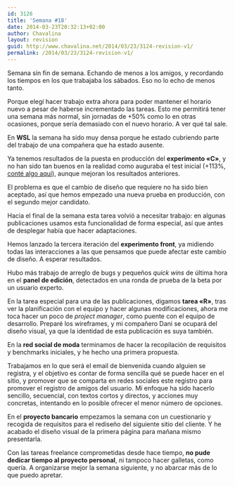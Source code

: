 ```yaml
---
id: 3126
title: 'Semana #18'
date: 2014-03-23T20:32:13+02:00
author: Chavalina
layout: revision
guid: http://www.chavalina.net/2014/03/23/3124-revision-v1/
permalink: /2014/03/23/3124-revision-v1/
---
```

Semana sin fin de semana. Echando de menos a los amigos, y recordando los tiempos en los que trabajaba los sábados. Eso no lo echo de menos tanto.



Porque elegí hacer trabajo extra ahora para poder mantener el horario nuevo a pesar de haberse incrementado las tareas. Esto me permitirá tener una semana más normal, sin jornadas de +50% como lo en otras ocasiones, porque sería demasiado con el nuevo horario. A ver qué tal sale.

En **WSL** la semana ha sido muy densa porque he estado cubriendo parte del trabajo de una compañera que ha estado ausente.

Ya tenemos resultados de la puesta en producción del **experimento «C»**, y no han sido tan buenos en la realidad como auguraba el test inicial (+113%, [conté algo aquí](http://www.chavalina.net/2014/01/19/semana-9/)), aunque mejoran los resultados anteriores. 

El problema es que el cambio de diseño que requiere no ha sido bien aceptado, así que hemos empezado una nueva prueba en producción, con el segundo mejor candidato.

Hacia el final de la semana esta tarea volvió a necesitar trabajo: en algunas publicaciones usamos esta funcionalidad de forma especial, así que antes de desplegar había que hacer adaptaciones.

Hemos lanzado la tercera iteración del **experimento front**, ya midiendo todas las interacciones a las que pensamos que puede afectar este cambio de diseño. A esperar resultados.

Hubo más trabajo de arreglo de bugs y pequeños <em lang="en">quick wins</em> de última hora en el **panel de edición**, detectados en una ronda de prueba de la beta por un usuario experto.

En la tarea especial para una de las publicaciones, digamos **tarea «R»**, tras ver la planificación con el equipo y hacer algunas modificaciones, ahora me toca hacer un poco de <em lang="en">project manager</em>, como puente con el equipo de desarrollo. Preparé los wireframes, y mi compañero Dani se ocupará del diseño visual, ya que la identidad de esta publicación es suya también.

En la **red social de moda** terminamos de hacer la recopilación de requisitos y benchmarks iniciales, y he hecho una primera propuesta. 

Trabajamos en lo que será el email de bienvenida cuando alguien se registra, y el objetivo es contar de forma sencilla qué se puede hacer en el sitio, y promover que se comparta en redes sociales este registro para promover el registro de amigos del usuario. Mi enfoque ha sido hacerlo sencillo, secuencial, con textos cortos y directos, y acciones muy concretas, intentando en lo posible ofrecer el menor número de opciones.

En el **proyecto bancario** empezamos la semana con un cuestionario y recogida de requisitos para el rediseño del siguiente sitio del cliente. Y he acabado el diseño visual de la primera página para mañana mismo presentarla. 

Con las tareas freelance comprometidas desde hace tiempo, **no pude dedicar tiempo al proyecto personal**, ni tampoco hacer galletas, como quería. A organizarse mejor la semana siguiente, y no abarcar más de lo que puedo apretar.